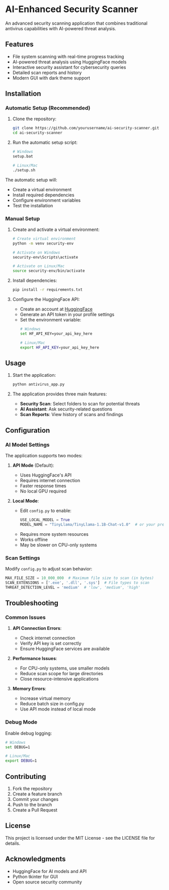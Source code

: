 # AI-Enhanced Security Scanner

An advanced security scanning application that combines traditional antivirus capabilities with AI-powered threat analysis.

## Features

- File system scanning with real-time progress tracking
- AI-powered threat analysis using HuggingFace models
- Interactive security assistant for cybersecurity queries
- Detailed scan reports and history
- Modern GUI with dark theme support

## Installation

### Automatic Setup (Recommended)

1. Clone the repository:
   ```bash
   git clone https://github.com/yourusername/ai-security-scanner.git
   cd ai-security-scanner
   ```

2. Run the automatic setup script:
   ```bash
   # Windows
   setup.bat

   # Linux/Mac
   ./setup.sh
   ```

The automatic setup will:
- Create a virtual environment
- Install required dependencies
- Configure environment variables
- Test the installation

### Manual Setup

1. Create and activate a virtual environment:
   ```bash
   # Create virtual environment
   python -m venv security-env

   # Activate on Windows
   security-env\Scripts\activate

   # Activate on Linux/Mac
   source security-env/bin/activate
   ```

2. Install dependencies:
   ```bash
   pip install -r requirements.txt
   ```

3. Configure the HuggingFace API:
   - Create an account at [HuggingFace](https://huggingface.co/)
   - Generate an API token in your profile settings
   - Set the environment variable:
     ```bash
     # Windows
     set HF_API_KEY=your_api_key_here

     # Linux/Mac
     export HF_API_KEY=your_api_key_here
     ```

## Usage

1. Start the application:
   ```bash
   python antivirus_app.py
   ```

2. The application provides three main features:
   - **Security Scan**: Select folders to scan for potential threats
   - **AI Assistant**: Ask security-related questions
   - **Scan Reports**: View history of scans and findings

## Configuration

### AI Model Settings

The application supports two modes:

1. **API Mode** (Default):
   - Uses HuggingFace's API
   - Requires internet connection
   - Faster response times
   - No local GPU required

2. **Local Mode**:
   - Edit `config.py` to enable:
     ```python
     USE_LOCAL_MODEL = True
     MODEL_NAME = "TinyLlama/TinyLlama-1.1B-Chat-v1.0"  # or your preferred model
     ```
   - Requires more system resources
   - Works offline
   - May be slower on CPU-only systems

### Scan Settings

Modify `config.py` to adjust scan behavior:
```python
MAX_FILE_SIZE = 10_000_000  # Maximum file size to scan (in bytes)
SCAN_EXTENSIONS = ['.exe', '.dll', '.sys']  # File types to scan
THREAT_DETECTION_LEVEL = 'medium'  # 'low', 'medium', 'high'
```

## Troubleshooting

### Common Issues

1. **API Connection Errors**:
   - Check internet connection
   - Verify API key is set correctly
   - Ensure HuggingFace services are available

2. **Performance Issues**:
   - For CPU-only systems, use smaller models
   - Reduce scan scope for large directories
   - Close resource-intensive applications

3. **Memory Errors**:
   - Increase virtual memory
   - Reduce batch size in config.py
   - Use API mode instead of local mode

### Debug Mode

Enable debug logging:
```bash
# Windows
set DEBUG=1

# Linux/Mac
export DEBUG=1
```

## Contributing

1. Fork the repository
2. Create a feature branch
3. Commit your changes
4. Push to the branch
5. Create a Pull Request

## License

This project is licensed under the MIT License - see the LICENSE file for details.

## Acknowledgments

- HuggingFace for AI models and API
- Python tkinter for GUI
- Open source security community
